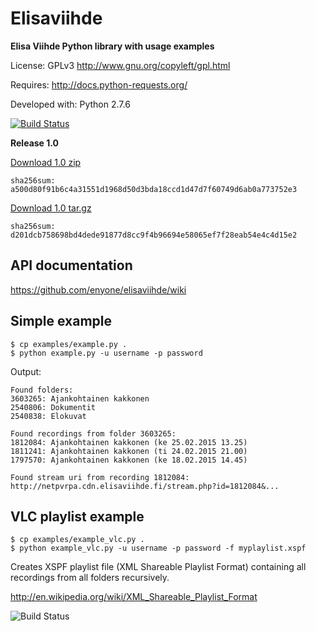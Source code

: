 Elisaviihde
=====

**Elisa Viihde Python library with usage examples**

License: GPLv3 http://www.gnu.org/copyleft/gpl.html

Requires: http://docs.python-requests.org/

Developed with: Python 2.7.6

[![Build Status](https://travis-ci.org/enyone/elisaviihde.svg?branch=master)](https://travis-ci.org/enyone/elisaviihde)

**Release 1.0**

[Download 1.0 zip](https://github.com/enyone/elisaviihde/archive/1.0.zip)
```
sha256sum: a500d80f91b6c4a31551d1968d50d3bda18ccd1d47d7f60749d6ab0a773752e3
```

[Download 1.0 tar.gz](https://github.com/enyone/elisaviihde/archive/1.0.tar.gz)
```
sha256sum: d201dcb758698bd4dede91877d8cc9f4b96694e58065ef7f28eab54e4c4d15e2
```

API documentation
-----
https://github.com/enyone/elisaviihde/wiki

Simple example
-----
```
$ cp examples/example.py .
$ python example.py -u username -p password
```
Output:
```
Found folders:
3603265: Ajankohtainen kakkonen
2540806: Dokumentit
2540838: Elokuvat

Found recordings from folder 3603265:
1812084: Ajankohtainen kakkonen (ke 25.02.2015 13.25)
1811241: Ajankohtainen kakkonen (ti 24.02.2015 21.00)
1797570: Ajankohtainen kakkonen (ke 18.02.2015 14.45)

Found stream uri from recording 1812084:
http://netpvrpa.cdn.elisaviihde.fi/stream.php?id=1812084&...
```

VLC playlist example
-----
```
$ cp examples/example_vlc.py .
$ python example_vlc.py -u username -p password -f myplaylist.xspf
```

Creates XSPF playlist file (XML Shareable Playlist Format) containing all recordings from all folders recursively.

http://en.wikipedia.org/wiki/XML_Shareable_Playlist_Format

![Build Status](https://raw.githubusercontent.com/enyone/elisaviihde/master/examples/example_playlist.png)
